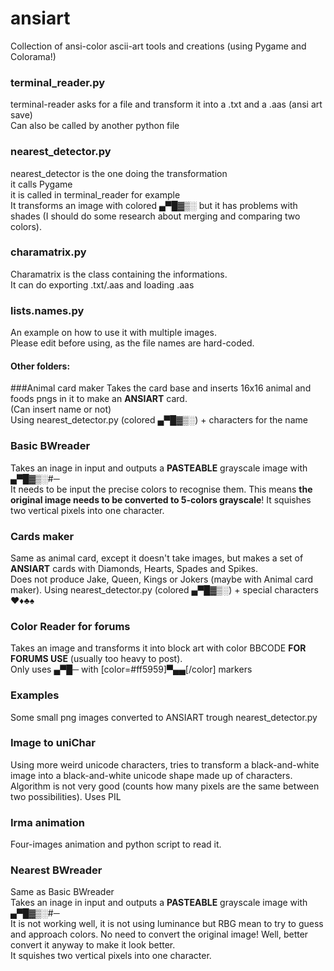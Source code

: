 # ansiart
Collection of ansi-color ascii-art tools and creations
(using Pygame and Colorama!)

### terminal_reader.py
terminal-reader asks for a file and transform it into
a .txt and a .aas (ansi art save)  
Can also be called by another python file

### nearest_detector.py
nearest_detector is the one doing the transformation  
it calls Pygame  
it is called in terminal_reader for example  
It transforms an image with colored ▄▀█▓▒░ but it has problems with shades (I should do some research about merging and comparing two colors).  

### charamatrix.py
Charamatrix is the class containing the informations.  
It can do exporting .txt/.aas and loading .aas

### lists.names.py
An example on how to use it with multiple images.  
Please edit before using, as the file names are hard-coded.  

#### Other folders:

###Animal card maker
Takes the card base and inserts 16x16 animal and foods pngs in it to make an **ANSIART** card.  
(Can insert name or not)  
Using nearest_detector.py  (colored ▄▀█▓▒░) + characters for the name

### Basic BWreader
Takes an inage in input and outputs a **PASTEABLE** grayscale image with ▄▀█▓▒░#─  
It needs to be input the precise colors to recognise them. This means **the original image needs to be converted to 5-colors grayscale**!
It squishes two vertical pixels into one character.  

### Cards maker
Same as animal card, except it doesn't take images, but makes a set of **ANSIART** cards with Diamonds, Hearts, Spades and Spikes.  
Does not produce Jake, Queen, Kings or Jokers (maybe with Animal card maker).
Using nearest_detector.py  (colored ▄▀█▓▒░) + special characters ♥♦♣♠

### Color Reader for forums
Takes an image and transforms it into block art with color BBCODE **FOR FORUMS USE** (usually too heavy to post).  
Only uses ▄▀█─ with [color=#ff5959]▀▄▄[/color] markers

### Examples
Some small png images converted to ANSIART trough nearest_detector.py 

### Image to uniChar
Using more weird unicode characters, tries to transform a black-and-white image into a black-and-white unicode shape made up of characters.  
Algorithm is not very good (counts how many pixels are the same between two possibilities).
Uses PIL  

### Irma animation
Four-images animation and python script to read it.

### Nearest BWreader
Same as Basic BWreader  
Takes an inage in input and outputs a **PASTEABLE** grayscale image with ▄▀█▓▒░#─  
It is not working well, it is not using luminance but RBG mean to try to guess and approach colors. No need to convert the original image! Well, better convert it anyway to make it look better.  
It squishes two vertical pixels into one character.  
